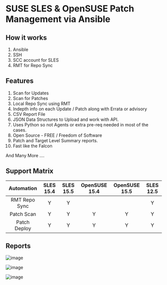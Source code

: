 # SUSE SLES & OpenSUSE Patch Management via Ansible
## How it works
1. Ansible
2. SSH
3. SCC account for SLES
4. RMT for Repo Sync


## Features
1. Scan for Updates
2. Scan for Patches
3. Local Repo Sync using RMT
4. Indepth info on each Update / Patch along with Errata or advisory
5. CSV Report File
6. JSON Data Structures to Upload and work with API.
7. Uses Python so not Agents or extra pre-req needed in most of the cases.
8. Open Source - FREE / Freedom of Software
9. Patch and Target Level Summary reports.
10. Fast like the Falcon

And Many More ....


## Support Matrix

| Automation        | SLES 15.4   | SLES 15.5   | OpenSUSE 15.4   | OpenSUSE 15.5  | SLES 12.5  |
|:---:|:---:|:---:|:---:|:---:|:---:|
| RMT Repo Sync     | Y  | Y  |    |   |   Y  |
| Patch Scan        | Y  | Y  | Y  | Y  |  Y   |
| Patch Deploy      | Y  | Y  | Y  | Y  |  Y   |

## Reports
![image](https://github.com/ramzcode/Ansible-for-SUSE-PatchManagement/assets/76745955/adfc7dcb-5cb2-44d3-8c35-075d01e29ab1)

![image](https://github.com/ramzcode/Ansible-for-SUSE-PatchManagement/assets/76745955/ac4b1b06-711a-46b5-9279-e4740dc992c7)

![image](https://github.com/ramzcode/Ansible-for-SUSE-PatchManagement/assets/76745955/6a503ee2-355e-4c7a-aedb-c8e76febc6f2)



